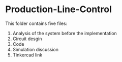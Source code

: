 # Production-Line-Control
This folder contains five files:
1. Analysis of the system before the implementation
2. Circuit desgin
3. Code
4. Simulation discussion
5. Tinkercad link
